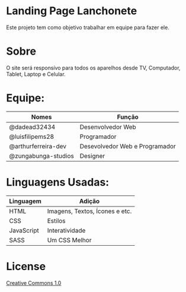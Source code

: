 # Landing Page Lanchonete
<p>Este projeto tem como objetivo trabalhar em equipe para fazer ele.</p>

# Sobre
<p>
    O site será responsívo para todos os aparelhos desde TV, Computador, Tablet, Laptop e Celular.
</p>

# Equipe:
| Nomes | Função |
| ----- | ------ |
| @dadead32434 | Desenvolvedor Web |
| @luisfilipems28 | Programador |
| @arthurferreira-dev | Desevolvedor Web e Programador |
| @zungabunga-studios | Designer |

# Linguagens Usadas:
| Linguagem | Adição |
| ----- | ------ |
| HTML | Imagens, Textos, Ícones e etc. |
| CSS | Estilos |
| JavaScript | Interatividade |
| SASS | Um CSS Melhor |

# License
<a href="LICENSE">Creative Commons 1.0</a>